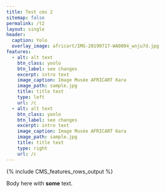 ```yaml
---
title: Test cms 2
sitemap: false
permalink: /t2
layout: single
header:
  caption: Yolo
  overlay_image: africart/IMG-20190717-WA0004_wnju7d.jpg
features:
  - alt: alt text
    btn_class: yoolo
    btn_label: see changes
    excerpt: intro text
    image_caption: Image Musée AFRICART Kara
    image_path: sample.jpg
    title: title text
    type: left
    url: /c
  - alt: alt text
    btn_class: yoolo
    btn_label: see changes
    excerpt: intro text
    image_caption: Image Musée AFRICART Kara
    image_path: sample.jpg
    title: title text
    type: right
    url: /c
---
```


{% include CMS_features_rows_output %}

Body here with **some** text.
